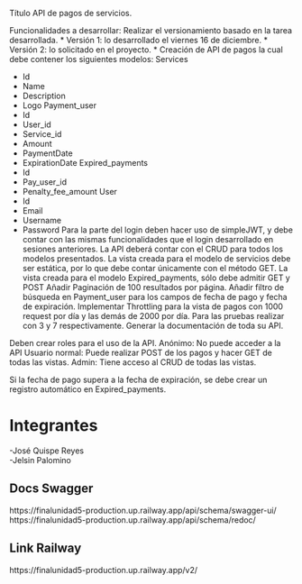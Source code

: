 Título
API de pagos de servicios.


<!--* hecho -->
Funcionalidades a desarrollar:
Realizar el versionamiento basado en la tarea desarrollada. *
Versión 1: lo desarrollado el viernes 16 de diciembre. *
Versión 2: lo solicitado en el proyecto. *
Creación de API de pagos la cual debe contener los siguientes modelos:
Services  
- Id
- Name
- Description
- Logo
Payment_user
- Id
- User_id
- Service_id
- Amount
- PaymentDate
- ExpirationDate
Expired_payments
- Id
- Pay_user_id
- Penalty_fee_amount
User
- Id
- Email
- Username
- Password 
Para la parte del login deben hacer uso de simpleJWT, y debe contar con las mismas funcionalidades que el login desarrollado en sesiones anteriores.
La API deberá contar con el CRUD para todos los modelos presentados.
La vista creada para el modelo de servicios debe ser estática, por lo que debe contar únicamente con el método GET.
La vista creada para el modelo Expired_payments, sólo debe admitir GET y POST
Añadir Paginación de 100 resultados por página.
Añadir filtro de búsqueda en Payment_user para los campos de fecha de pago y fecha de expiración.
Implementar Throttling para la vista de pagos con 1000 request por día y las demás de 2000 por día. Para las pruebas realizar con 3 y 7 respectivamente.
Generar la documentación de toda su API.


<!--! Falta -->
Deben crear roles para el uso de la API.
Anónimo: No puede acceder a la API
Usuario normal: Puede realizar POST de los pagos y hacer GET de todas las vistas.
Admin: Tiene acceso al CRUD de todas las vistas.

Si la fecha de pago supera a la fecha de expiración, se debe crear un registro automático en Expired_payments.

<h1> Integrantes </h1>
-José Quispe Reyes <br>
-Jelsin Palomino <br>

<h2> Docs Swagger </h2>
https://finalunidad5-production.up.railway.app/api/schema/swagger-ui/<br>
https://finalunidad5-production.up.railway.app/api/schema/redoc/<br>

<h2> Link Railway </h2>
https://finalunidad5-production.up.railway.app/v2/
